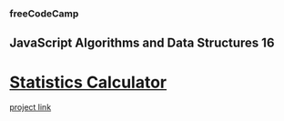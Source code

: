 ### freeCodeCamp

## JavaScript Algorithms and Data Structures 16

# [Statistics Calculator](https://github.com/UniBreakfast/free-code-camp-javascript-algorithms-16-statistics-calc)

[project link](https://www.freecodecamp.org/learn/javascript-algorithms-and-data-structures-v8/learn-advanced-array-methods-by-building-a-statistics-calculator/step-1)
